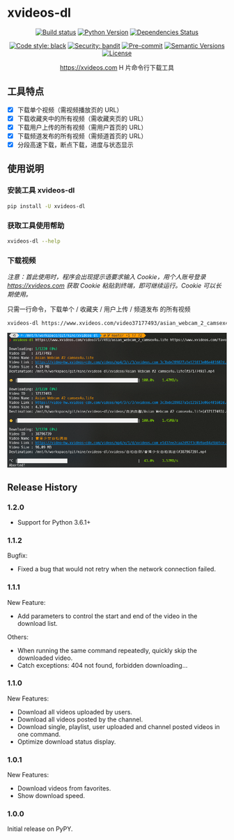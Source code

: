 # xvideos-dl

<div align="center">

[![Build status](https://github.com/lonsty/xvideos-dl/workflows/build/badge.svg?branch=master&event=push)](https://github.com/lonsty/xvideos-dl/actions?query=workflow%3Abuild)
[![Python Version](https://img.shields.io/pypi/pyversions/xvideos-dl.svg)](https://pypi.org/project/xvideos-dl/)
[![Dependencies Status](https://img.shields.io/badge/dependencies-up%20to%20date-brightgreen.svg)](https://github.com/lonsty/xvideos-dl/pulls?utf8=%E2%9C%93&q=is%3Apr%20author%3Aapp%2Fdependabot)

[![Code style: black](https://img.shields.io/badge/code%20style-black-000000.svg)](https://github.com/psf/black)
[![Security: bandit](https://img.shields.io/badge/security-bandit-green.svg)](https://github.com/PyCQA/bandit)
[![Pre-commit](https://img.shields.io/badge/pre--commit-enabled-brightgreen?logo=pre-commit&logoColor=white)](https://github.com/lonsty/xvideos-dl/blob/master/.pre-commit-config.yaml)
[![Semantic Versions](https://img.shields.io/badge/%F0%9F%9A%80-semantic%20versions-informational.svg)](https://github.com/lonsty/xvideos-dl/releases)
[![License](https://img.shields.io/github/license/lonsty/xvideos-dl)](https://github.com/lonsty/xvideos-dl/blob/master/LICENSE)

https://xvideos.com H 片命令行下载工具

</div>

## 工具特点

- [X] 下载单个视频（需视频播放页的 URL）
- [X] 下载收藏夹中的所有视频（需收藏夹页的 URL）
- [X] 下载用户上传的所有视频（需用户首页的 URL）
- [X] 下载频道发布的所有视频（需频道首页的 URL）
- [X] 分段高速下载，断点下载，进度与状态显示

## 使用说明

### 安装工具 xvideos-dl

```bash
pip install -U xvideos-dl
```

### 获取工具使用帮助

```bash
xvideos-dl --help
```

### 下载视频

*注意：首此使用时，程序会出现提示语要求输入 Cookie，用个人账号登录 https://xvideos.com 获取 Cookie 粘贴到终端，即可继续运行。Cookie 可以长期使用。* 

只需一行命令，下载单个 / 收藏夹 / 用户上传 / 频道发布 的所有视频

```bash
xvideos-dl https://www.xvideos.com/video37177493/asian_webcam_2_camsex4u.life https://www.xvideos.com/favorite/71879935/_ https://www.xvideos.com/profiles/mypornstation https://www.xvideos.com/channels/av69tv  
```

![示例](demo_1.PNG)

## Release History

### 1.2.0

- Support for Python 3.6.1+

### 1.1.2

Bugfix:

- Fixed a bug that would not retry when the network connection failed.

### 1.1.1

New Feature:

- Add parameters to control the start and end of the video in the download list.

Others:

- When running the same command repeatedly, quickly skip the downloaded video.
- Catch exceptions: 404 not found, forbidden downloading...

### 1.1.0

New Features:

- Download all videos uploaded by users.
- Download all videos posted by the channel.
- Download single, playlist, user uploaded and channel posted videos in one command.
- Optimize download status display.

### 1.0.1

New Features:

- Download videos from favorites.
- Show download speed.

### 1.0.0

Initial release on PyPY.
